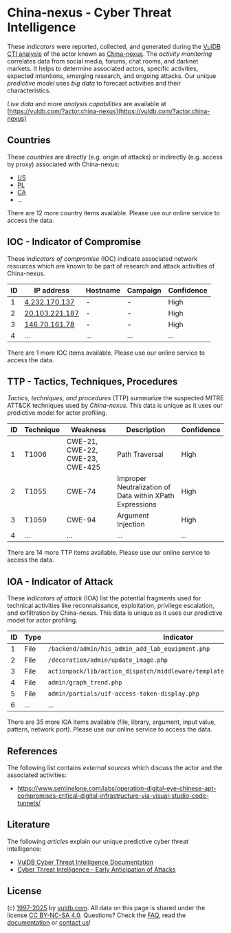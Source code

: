 # China-nexus - Cyber Threat Intelligence

These _indicators_ were reported, collected, and generated during the [VulDB CTI analysis](https://vuldb.com/?kb.cti) of the actor known as [China-nexus](https://vuldb.com/?actor.china-nexus). The _activity monitoring_ correlates data from social media, forums, chat rooms, and darknet markets. It helps to determine associated actors, specific activities, expected intentions, emerging research, and ongoing attacks. Our unique _predictive model_ uses _big data_ to forecast activities and their characteristics.

_Live data_ and more _analysis capabilities_ are available at [https://vuldb.com/?actor.china-nexus](https://vuldb.com/?actor.china-nexus)

## Countries

These _countries_ are directly (e.g. origin of attacks) or indirectly (e.g. access by proxy) associated with China-nexus:

* [US](https://vuldb.com/?country.us)
* [PL](https://vuldb.com/?country.pl)
* [CA](https://vuldb.com/?country.ca)
* ...

There are 12 more country items available. Please use our online service to access the data.

## IOC - Indicator of Compromise

These _indicators of compromise_ (IOC) indicate associated network resources which are known to be part of research and attack activities of China-nexus.

ID | IP address | Hostname | Campaign | Confidence
-- | ---------- | -------- | -------- | ----------
1 | [4.232.170.137](https://vuldb.com/?ip.4.232.170.137) | - | - | High
2 | [20.103.221.187](https://vuldb.com/?ip.20.103.221.187) | - | - | High
3 | [146.70.161.78](https://vuldb.com/?ip.146.70.161.78) | - | - | High
4 | ... | ... | ... | ...

There are 1 more IOC items available. Please use our online service to access the data.

## TTP - Tactics, Techniques, Procedures

_Tactics, techniques, and procedures_ (TTP) summarize the suspected MITRE ATT&CK techniques used by _China-nexus_. This data is unique as it uses our predictive model for actor profiling.

ID | Technique | Weakness | Description | Confidence
-- | --------- | -------- | ----------- | ----------
1 | T1006 | CWE-21, CWE-22, CWE-23, CWE-425 | Path Traversal | High
2 | T1055 | CWE-74 | Improper Neutralization of Data within XPath Expressions | High
3 | T1059 | CWE-94 | Argument Injection | High
4 | ... | ... | ... | ...

There are 14 more TTP items available. Please use our online service to access the data.

## IOA - Indicator of Attack

These _indicators of attack_ (IOA) list the potential fragments used for technical activities like reconnaissance, exploitation, privilege escalation, and exfiltration by China-nexus. This data is unique as it uses our predictive model for actor profiling.

ID | Type | Indicator | Confidence
-- | ---- | --------- | ----------
1 | File | `/backend/admin/his_admin_add_lab_equipment.php` | High
2 | File | `/decoration/admin/update_image.php` | High
3 | File | `actionpack/lib/action_dispatch/middleware/templates/routes/_table.html.erb` | High
4 | File | `admin/graph_trend.php` | High
5 | File | `admin/partials/uif-access-token-display.php` | High
6 | ... | ... | ...

There are 35 more IOA items available (file, library, argument, input value, pattern, network port). Please use our online service to access the data.

## References

The following list contains _external sources_ which discuss the actor and the associated activities:

* https://www.sentinelone.com/labs/operation-digital-eye-chinese-apt-compromises-critical-digital-infrastructure-via-visual-studio-code-tunnels/

## Literature

The following _articles_ explain our unique predictive cyber threat intelligence:

* [VulDB Cyber Threat Intelligence Documentation](https://vuldb.com/?kb.cti)
* [Cyber Threat Intelligence - Early Anticipation of Attacks](https://www.scip.ch/en/?labs.20201022)

## License

(c) [1997-2025](https://vuldb.com/?kb.changelog) by [vuldb.com](https://vuldb.com/?kb.about). All data on this page is shared under the license [CC BY-NC-SA 4.0](https://creativecommons.org/licenses/by-nc-sa/4.0/). Questions? Check the [FAQ](https://vuldb.com/?kb.faq), read the [documentation](https://vuldb.com/?kb) or [contact us](https://vuldb.com/?contact)!
